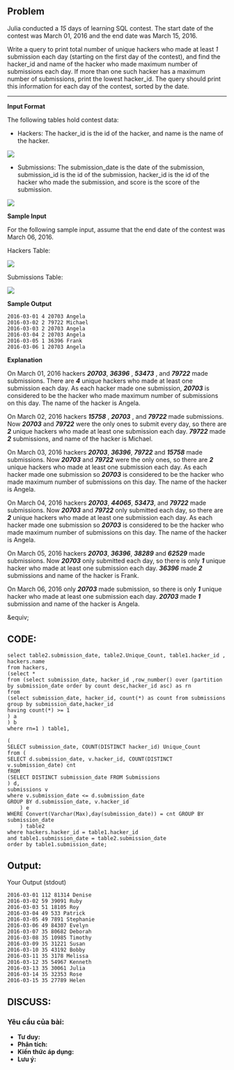 ## Problem

Julia conducted a _15_ days of learning SQL contest. The start date of the contest was March 01, 2016 and the end date was March 15, 2016.

Write a query to print total number of unique hackers who made at least _1_ submission each day (starting on the first day of the contest), and find the hacker_id and name of the hacker who made maximum number of submissions each day. If more than one such hacker has a maximum number of submissions, print the lowest hacker_id. The query should print this information for each day of the contest, sorted by the date.

---

**Input Format**

The following tables hold contest data:

* Hackers: The hacker_id is the id of the hacker, and name is the name of the hacker.

![](https://s3.amazonaws.com/hr-challenge-images/19597/1458511164-12adec3b8b-ScreenShot2016-03-21at3.26.47AM.png)

* Submissions: The submission_date is the date of the submission, submission_id is the id of the submission, hacker_id is the id of the hacker who made the submission, and score is the score of the submission. 

![](https://s3.amazonaws.com/hr-challenge-images/19597/1458511251-0b534030b9-ScreenShot2016-03-21at3.26.56AM.png)

**Sample Input**

For the following sample input, assume that the end date of the contest was March 06, 2016.

Hackers Table:

![](https://s3.amazonaws.com/hr-challenge-images/19597/1458511957-814a2c7bf2-ScreenShot2016-03-21at3.27.06AM.png)

Submissions Table: 

![](https://s3.amazonaws.com/hr-challenge-images/19597/1458512015-ff6a708164-ScreenShot2016-03-21at3.27.21AM.png)

**Sample Output**

    2016-03-01 4 20703 Angela
    2016-03-02 2 79722 Michael
    2016-03-03 2 20703 Angela
    2016-03-04 2 20703 Angela
    2016-03-05 1 36396 Frank
    2016-03-06 1 20703 Angela

**Explanation**

On March 01, 2016 hackers **_20703_**, **_36396_** , **_53473_** , and **_79722_** made submissions. There are **_4_** unique hackers who made at least one submission each day. As each hacker made one submission, **_20703_** is considered to be the hacker who made maximum number of submissions on this day. The name of the hacker is Angela.

On March 02, 2016 hackers **_15758_** , **_20703_** , and **_79722_** made submissions. Now **_20703_**  and **_79722_** were the only ones to submit every day, so there are **_2_** unique hackers who made at least one submission each day. **_79722_** made **_2_** submissions, and name of the hacker is Michael.

On March 03, 2016 hackers **_20703_**, **_36396_**, **_79722_** and **_15758_** made submissions. Now **_20703_** and **_79722_** were the only ones, so there are **_2_**  unique hackers who made at least one submission each day. As each hacker made one submission so **_20703_** is considered to be the hacker who made maximum number of submissions on this day. The name of the hacker is Angela.

On March 04, 2016 hackers **_20703_**, **_44065_**, **_53473_**, and **_79722_** made submissions. Now **_20703_** and **_79722_** only submitted each day, so there are **_2_** unique hackers who made at least one submission each day. As each hacker made one submission so **_20703_** is considered to be the hacker who made maximum number of submissions on this day. The name of the hacker is Angela.

On March 05, 2016 hackers **_20703_**, **_36396_**, **_38289_** and **_62529_** made submissions. Now **_20703_** only submitted each day, so there is only **_1_** unique hacker who made at least one submission each day. **_36396_** made **_2_** submissions and name of the hacker is Frank.

On March 06, 2016 only **_20703_** made submission, so there is only **_1_** unique hacker who made at least one submission each day. **_20703_** made **_1_** submission and name of the hacker is Angela.

&‌equiv;

## CODE:

    select table2.submission_date, table2.Unique_Count, table1.hacker_id , hackers.name 
    from hackers, 
    (select * 
    from (select submission_date, hacker_id ,row_number() over (partition by submission_date order by count desc,hacker_id asc) as rn
    from
    (select submission_date, hacker_id, count(*) as count from submissions 
    group by submission_date,hacker_id 
    having count(*) >= 1 
    ) a
    ) b
    where rn=1 ) table1,

    (
    SELECT submission_date, COUNT(DISTINCT hacker_id) Unique_Count
    from (
    SELECT d.submission_date, v.hacker_id, COUNT(DISTINCT v.submission_date) cnt
    fROM
    (SELECT DISTINCT submission_date FROM Submissions 
    ) d,
    submissions v
    where v.submission_date <= d.submission_date
    GROUP BY d.submission_date, v.hacker_id
        ) e
    WHERE Convert(Varchar(Max),day(submission_date)) = cnt GROUP BY submission_date 
        ) table2
    where hackers.hacker_id = table1.hacker_id 
    and table1.submission_date = table2.submission_date 
    order by table1.submission_date;
    
## Output:
Your Output (stdout)

    2016-03-01 112 81314 Denise 
    2016-03-02 59 39091 Ruby 
    2016-03-03 51 18105 Roy 
    2016-03-04 49 533 Patrick 
    2016-03-05 49 7891 Stephanie 
    2016-03-06 49 84307 Evelyn 
    2016-03-07 35 80682 Deborah 
    2016-03-08 35 10985 Timothy 
    2016-03-09 35 31221 Susan 
    2016-03-10 35 43192 Bobby 
    2016-03-11 35 3178 Melissa 
    2016-03-12 35 54967 Kenneth 
    2016-03-13 35 30061 Julia 
    2016-03-14 35 32353 Rose 
    2016-03-15 35 27789 Helen 

## DISCUSS:
### Yêu cầu của bài: 
- **Tư duy:** 
- **Phân tích:**
- **Kiến thức áp dụng:**
- **Lưu ý:**
